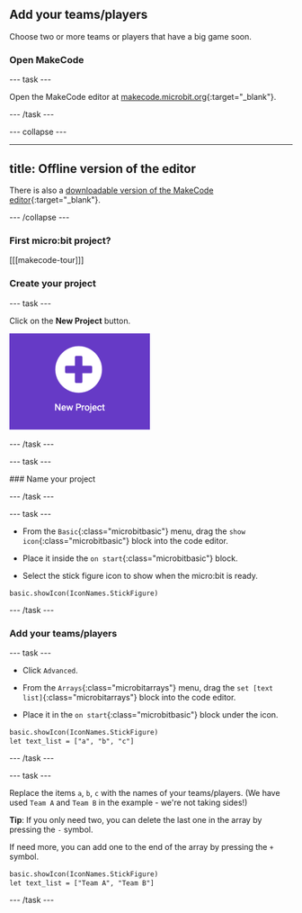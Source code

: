 ## Add your teams/players

Choose two or more teams or players that have a big game soon.

### Open MakeCode

--- task ---

Open the MakeCode editor at [makecode.microbit.org](https://makecode.microbit.org){:target="_blank"}.

--- /task ---

--- collapse ---

---
title: Offline version of the editor
---

There is also a [downloadable version of the MakeCode editor](https://makecode.microbit.org/offline-app){:target="_blank"}.

--- /collapse ---

### First micro:bit project?

[[[makecode-tour]]]

### Create your project

--- task ---

Click on the **New Project** button.

<img src="images/new-project-button.png" alt="The New Project button inside MakeCode." width="250"/>

--- /task ---

--- task ---

### Name your project 

--- /task ---

--- task ---

- From the `Basic`{:class="microbitbasic"} menu, drag the `show icon`{:class="microbitbasic"} block into the code editor. 
  
- Place it inside the  `on start`{:class="microbitbasic"} block. 

- Select the stick figure icon to show when the micro:bit is ready.

```microbit
basic.showIcon(IconNames.StickFigure)
```
--- /task ---

### Add your teams/players

--- task ---
  
- Click `Advanced`. 

- From the `Arrays`{:class="microbitarrays"} menu, drag the `set [text list]`{:class="microbitarrays"} block into the code editor. 

- Place it in the `on start`{:class="microbitbasic"} block under the icon.

```microbit
basic.showIcon(IconNames.StickFigure)
let text_list = ["a", "b", "c"]
```

--- /task ---

--- task ---

Replace the items `a`, `b`, `c` with the names of your teams/players. 
(We have used `Team A` and `Team B` in the example - we're not taking sides!)

**Tip**: If you only need two, you can delete the last one in the array by pressing the `-` symbol. 

If need more, you can add one to the end of the array by pressing the `+` symbol. 

```microbit
basic.showIcon(IconNames.StickFigure)
let text_list = ["Team A", "Team B"]
```

--- /task ---
